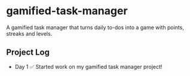 # gamified-task-manager
A gamified task manager that turns daily to-dos into a game with points, streaks and levels.
## Project Log
- Day 1 ✅ Started work on my gamified task manager project!
